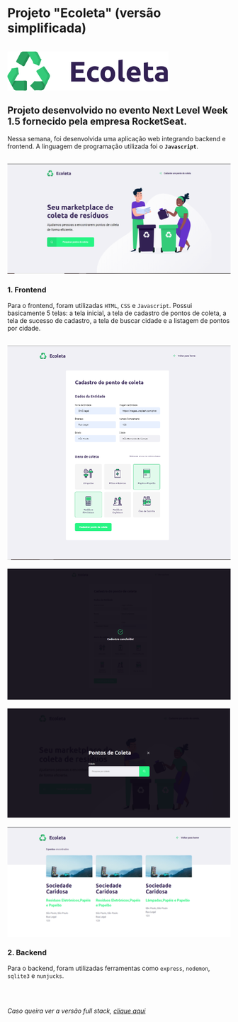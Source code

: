 # Projeto "Ecoleta" (versão simplificada)

<br>
<img src="/public/assets/logo.svg">

## Projeto desenvolvido no evento Next Level Week 1.5 fornecido pela empresa RocketSeat.

Nessa semana, foi desenvolvida uma aplicação web integrando backend e frontend. A linguagem de programação utilizada foi o **`Javascript`**.

<br>
<img src="/uploads/foto1.png">
<br>

### 1. Frontend

Para o frontend, foram utilizadas `HTML`, `CSS` e `Javascript`. Possui basicamente 5 telas: a tela inicial, a tela de cadastro de pontos de coleta, a tela de sucesso de cadastro, a tela de buscar cidade e a listagem de pontos por cidade.

<br>
<img src="/uploads/foto2.png">
<br>
<br>
<img src="/uploads/foto3.png">
<br>
<br>
<img src="/uploads/foto4.png">
<br>
<br>
<img src="/uploads/foto5.png">
<br>

### 2. Backend

Para o backend, foram utilizadas ferramentas como `express`, `nodemon`, `sqlite3` e `nunjucks`.

<br>
<br>

_Caso queira ver a versão full stack, [clique aqui](https://github.com/leonarita/Ecoleta)_

